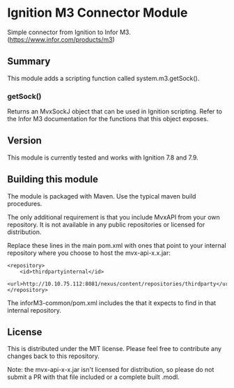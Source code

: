 # Ignition M3 Connector Module
Simple connector from Ignition to Infor M3.  (https://www.infor.com/products/m3)

## Summary
This module adds a scripting function called system.m3.getSock().

### getSock()
Returns an MvxSockJ object that can be used in Ignition scripting.
Refer to the Infor M3 documentation for the functions that this object exposes.

## Version
This module is currently tested and works with Ignition 7.8 and 7.9.

## Building this module
The module is packaged with Maven.  Use the typical maven build procedures.

The only additional requirement is that you include MvxAPI from your own repository.  It is not available in any public repositories or licensed for distribution.

Replace these lines in the main pom.xml with ones that point to your internal repository where you choose to host the mvx-api-x.x.jar:

    <repository>
		<id>thirdpartyinternal</id>
		<url>http://10.10.75.112:8081/nexus/content/repositories/thirdparty</url>
    </repository>

The inforM3-common/pom.xml includes the <dependency> that it expects to find in that internal repository.

## License
This is distributed under the MIT license.  Please feel free to contribute any changes back to this repository.  

Note: the mvx-api-x-x.jar isn't licensed for distribution, so please do not submit a PR with that file included or a complete built .modl.
